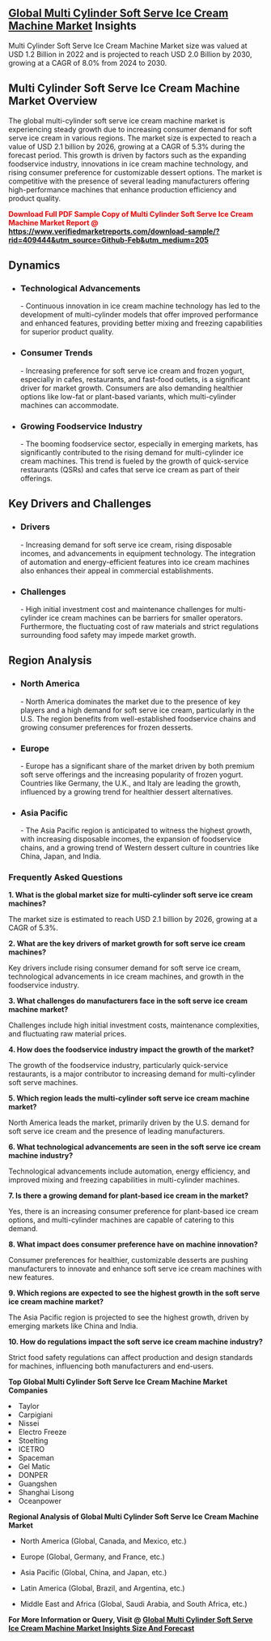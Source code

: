 <h2><a href="https://www.verifiedmarketreports.com/download-sample/?rid=409444&amp;utm_source=Github&amp;utm_medium=205" target="_blank">Global Multi Cylinder Soft Serve Ice Cream Machine Market</a> Insights</h2><p>Multi Cylinder Soft Serve Ice Cream Machine Market size was valued at USD 1.2 Billion in 2022 and is projected to reach USD 2.0 Billion by 2030, growing at a CAGR of 8.0% from 2024 to 2030.</p><p> <h2>Multi Cylinder Soft Serve Ice Cream Machine Market Overview</h2> <p>The global multi-cylinder soft serve ice cream machine market is experiencing steady growth due to increasing consumer demand for soft serve ice cream in various regions. The market size is expected to reach a value of USD 2.1 billion by 2026, growing at a CAGR of 5.3% during the forecast period. This growth is driven by factors such as the expanding foodservice industry, innovations in ice cream machine technology, and rising consumer preference for customizable dessert options. The market is competitive with the presence of several leading manufacturers offering high-performance machines that enhance production efficiency and product quality.</p> <p><strong><p><span class=""><span style="color: #ff0000;"><strong>Download Full PDF Sample Copy of Multi Cylinder Soft Serve Ice Cream Machine Market Report</strong> @ </span><a href="https://www.verifiedmarketreports.com/download-sample/?rid=409444&amp;utm_source=Github-Feb&amp;utm_medium=205" target="_blank">https://www.verifiedmarketreports.com/download-sample/?rid=409444&amp;utm_source=Github-Feb&amp;utm_medium=205</a></span></p></strong></p> <h2>Dynamics</h2> <ul> <li><h3>Technological Advancements</h3> - Continuous innovation in ice cream machine technology has led to the development of multi-cylinder models that offer improved performance and enhanced features, providing better mixing and freezing capabilities for superior product quality.</li> <li><h3>Consumer Trends</h3> - Increasing preference for soft serve ice cream and frozen yogurt, especially in cafes, restaurants, and fast-food outlets, is a significant driver for market growth. Consumers are also demanding healthier options like low-fat or plant-based variants, which multi-cylinder machines can accommodate.</li> <li><h3>Growing Foodservice Industry</h3> - The booming foodservice sector, especially in emerging markets, has significantly contributed to the rising demand for multi-cylinder ice cream machines. This trend is fueled by the growth of quick-service restaurants (QSRs) and cafes that serve ice cream as part of their offerings.</li> </ul> <h2>Key Drivers and Challenges</h2> <ul> <li><h3>Drivers</h3> - Increasing demand for soft serve ice cream, rising disposable incomes, and advancements in equipment technology. The integration of automation and energy-efficient features into ice cream machines also enhances their appeal in commercial establishments.</li> <li><h3>Challenges</h3> - High initial investment cost and maintenance challenges for multi-cylinder ice cream machines can be barriers for smaller operators. Furthermore, the fluctuating cost of raw materials and strict regulations surrounding food safety may impede market growth.</li> </ul> <h2>Region Analysis</h2> <ul> <li><h3>North America</h3> - North America dominates the market due to the presence of key players and a high demand for soft serve ice cream, particularly in the U.S. The region benefits from well-established foodservice chains and growing consumer preferences for frozen desserts.</li> <li><h3>Europe</h3> - Europe has a significant share of the market driven by both premium soft serve offerings and the increasing popularity of frozen yogurt. Countries like Germany, the U.K., and Italy are leading the growth, influenced by a growing trend for healthier dessert alternatives.</li> <li><h3>Asia Pacific</h3> - The Asia Pacific region is anticipated to witness the highest growth, with increasing disposable incomes, the expansion of foodservice chains, and a growing trend of Western dessert culture in countries like China, Japan, and India.</li> </ul> <h3>Frequently Asked Questions</h3> <p><strong>1. What is the global market size for multi-cylinder soft serve ice cream machines?</strong></p> <p>The market size is estimated to reach USD 2.1 billion by 2026, growing at a CAGR of 5.3%.</p> <p><strong>2. What are the key drivers of market growth for soft serve ice cream machines?</strong></p> <p>Key drivers include rising consumer demand for soft serve ice cream, technological advancements in ice cream machines, and growth in the foodservice industry.</p> <p><strong>3. What challenges do manufacturers face in the soft serve ice cream machine market?</strong></p> <p>Challenges include high initial investment costs, maintenance complexities, and fluctuating raw material prices.</p> <p><strong>4. How does the foodservice industry impact the growth of the market?</strong></p> <p>The growth of the foodservice industry, particularly quick-service restaurants, is a major contributor to increasing demand for multi-cylinder soft serve machines.</p> <p><strong>5. Which region leads the multi-cylinder soft serve ice cream machine market?</strong></p> <p>North America leads the market, primarily driven by the U.S. demand for soft serve ice cream and the presence of leading manufacturers.</p> <p><strong>6. What technological advancements are seen in the soft serve ice cream machine industry?</strong></p> <p>Technological advancements include automation, energy efficiency, and improved mixing and freezing capabilities in multi-cylinder machines.</p> <p><strong>7. Is there a growing demand for plant-based ice cream in the market?</strong></p> <p>Yes, there is an increasing consumer preference for plant-based ice cream options, and multi-cylinder machines are capable of catering to this demand.</p> <p><strong>8. What impact does consumer preference have on machine innovation?</strong></p> <p>Consumer preferences for healthier, customizable desserts are pushing manufacturers to innovate and enhance soft serve ice cream machines with new features.</p> <p><strong>9. Which regions are expected to see the highest growth in the soft serve ice cream machine market?</strong></p> <p>The Asia Pacific region is projected to see the highest growth, driven by emerging markets like China and India.</p> <p><strong>10. How do regulations impact the soft serve ice cream machine industry?</strong></p> <p>Strict food safety regulations can affect production and design standards for machines, influencing both manufacturers and end-users.</p> </p><p><strong>Top Global Multi Cylinder Soft Serve Ice Cream Machine Market Companies</strong></p><div data-test-id=""><p><li>Taylor</li><li> Carpigiani</li><li> Nissei</li><li> Electro Freeze</li><li> Stoelting</li><li> ICETRO</li><li> Spaceman</li><li> Gel Matic</li><li> DONPER</li><li> Guangshen</li><li> Shanghai Lisong</li><li> Oceanpower</li></p><div><strong>Regional Analysis of&nbsp;Global Multi Cylinder Soft Serve Ice Cream Machine Market</strong></div><ul><li dir="ltr"><p dir="ltr">North America&nbsp;(Global, Canada, and Mexico, etc.)</p></li><li dir="ltr"><p dir="ltr">Europe (Global, Germany, and France, etc.)</p></li><li dir="ltr"><p dir="ltr">Asia Pacific&nbsp;(Global, China, and Japan, etc.)</p></li><li dir="ltr"><p dir="ltr">Latin America&nbsp;(Global, Brazil, and Argentina, etc.)</p></li><li dir="ltr">Middle East and Africa&nbsp;(Global, Saudi Arabia, and South Africa, etc.)</li></ul><p><strong>For More Information or Query, Visit @&nbsp;</strong><strong><a href="https://www.verifiedmarketreports.com/product/multi-cylinder-soft-serve-ice-cream-machine-market/?utm_source=Github&amp;utm_medium=205" target="_blank">Global Multi Cylinder Soft Serve Ice Cream Machine Market Insights Size And Forecast</a></strong></p></div>

